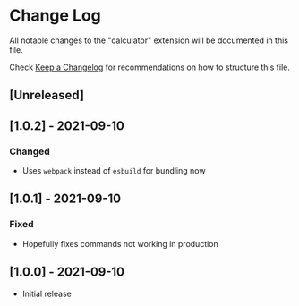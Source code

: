 # Change Log

All notable changes to the "calculator" extension will be documented in this file.

Check [Keep a Changelog](http://keepachangelog.com/) for recommendations on how to structure this file.

## [Unreleased]

## [1.0.2] - 2021-09-10

### Changed

- Uses `webpack` instead of `esbuild` for bundling now

## [1.0.1] - 2021-09-10

### Fixed

- Hopefully fixes commands not working in production

## [1.0.0] - 2021-09-10

- Initial release
